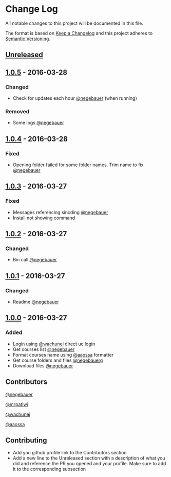 # Change Log
All notable changes to this project will be documented in this file.

The format is based on [Keep a Changelog](http://keepachangelog.com/)
and this project adheres to [Semantic Versioning](http://semver.org/).

## [Unreleased]
[//]: ### (Added)
[//]: ### (Changed)
[//]: ### (Deprecated)
[//]: ### (Removed)
[//]: ### (Fixed)
[//]: ### (Security)

## [1.0.5] - 2016-03-28
### Changed
- Check for updates each hour [@negebauer] (when running)

### Removed
- Some logs [@negebauer]

## [1.0.4] - 2016-03-28
### Fixed
- Opening folder failed for some folder names. Trim name to fix [@negebauer]

## [1.0.3] - 2016-03-27
### Fixed
- Messages referencing sincding [@negebauer]
- Install not showing command

## [1.0.2] - 2016-03-27
### Changed
- Bin call [@negebauer]

## [1.0.1] - 2016-03-27
### Changed
- Readme [@negebauer]

## [1.0.0] - 2016-03-27
### Added
- Login using [@wachunei] direct uc login
- Get courses list [@negebauer]
- Format courses name using [@aaossa] formatter
- Get course folders and files [@negebauer]g
- Download files [@negebauer]

[Unreleased]: https://github.com/open-source-uc/webcursinc/compare/v1.0.5...HEAD
[1.0.5]: https://github.com/open-source-uc/webcursinc/compare/v1.0.4...v1.0.5
[1.0.4]: https://github.com/open-source-uc/webcursinc/compare/v1.0.3...v1.0.4
[1.0.3]: https://github.com/open-source-uc/webcursinc/compare/v1.0.2...v1.0.3
[1.0.2]: https://github.com/open-source-uc/webcursinc/compare/v1.0.1...v1.0.3
[1.0.1]: https://github.com/open-source-uc/webcursinc/compare/v1.0.0...v1.0.1
[1.0.0]: https://github.com/open-source-uc/webcursinc/compare/83e9b152a79f3616dd7d10143f0ebf50056c52fe...v1.0.0

## Contributors

[@negebauer]:https://github.com/negebauer
[@negebauer]

[@mrpatiwi]:https://github.com/mrpatiwi
[@mrpatiwi]

[@wachunei]:https://github.com/wachunei
[@wachunei]

[@aaossa]:https://github.com/aaossa
[@aaossa]

## Contributing

- Add you github profile link to the Contributors section
- Add a new line to the Unreleased section with a description of what you did and reference the PR you opened and your profile. Make sure to add it to the corresponding subsection

